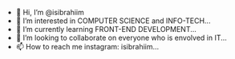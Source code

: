 - 👋 Hi, I’m @isibrahiim
- 👀 I’m interested in COMPUTER SCIENCE and INFO-TECH...
- 🌱 I’m currently learning  FRONT-END DEVELOPMENT...
- 💞️ I’m looking to collaborate on everyone who is envolved in IT...
- 📫 How to reach me instagram: isibrahiim...

<!---
isibrahiim/isibrahiim is a ✨ special ✨ repository because its `README.md` (this file) appears on your GitHub profile.
You can click the Preview link to take a look at your changes.
--->

